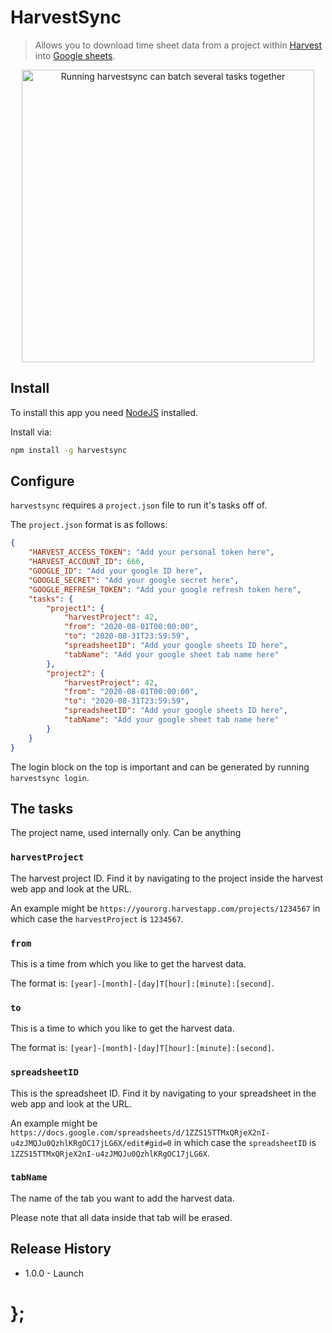 # HarvestSync

> Allows you to download time sheet data from a project within [Harvest](https://www.getharvest.com/) into [Google sheets](https://docs.google.com/spreadsheets).

<p align="center"><img src="https://raw.githubusercontent.com/dominikwilkowski/harvestsync/released/assets/harvestsync.gif" width="468" alt="Running harvestsync can batch several tasks together"></p>

## Install

To install this app you need [NodeJS](https://nodejs.org/en/) installed.

Install via:

```sh
npm install -g harvestsync
```

## Configure

`harvestsync` requires a `project.json` file to run it's tasks off of.

The `project.json` format is as follows:

```json
{
	"HARVEST_ACCESS_TOKEN": "Add your personal token here",
	"HARVEST_ACCOUNT_ID": 666,
	"GOOGLE_ID": "Add your google ID here",
	"GOOGLE_SECRET": "Add your google secret here",
	"GOOGLE_REFRESH_TOKEN": "Add your google refresh token here",
	"tasks": {
		"project1": {
			"harvestProject": 42,
			"from": "2020-08-01T00:00:00",
			"to": "2020-08-31T23:59:59",
			"spreadsheetID": "Add your google sheets ID here",
			"tabName": "Add your google sheet tab name here"
		},
		"project2": {
			"harvestProject": 42,
			"from": "2020-08-01T00:00:00",
			"to": "2020-08-31T23:59:59",
			"spreadsheetID": "Add your google sheets ID here",
			"tabName": "Add your google sheet tab name here"
		}
	}
}
```

The login block on the top is important and can be generated by running `harvestsync login`.

## The tasks

The project name, used internally only. Can be anything

### `harvestProject`

The harvest project ID. Find it by navigating to the project inside the harvest web app and look at the URL.

An example might be `https://yourorg.harvestapp.com/projects/1234567` in which case the `harvestProject` is `1234567`.

### `from`

This is a time from which you like to get the harvest data.

The format is: `[year]-[month]-[day]T[hour]:[minute]:[second]`.

### `to`

This is a time to which you like to get the harvest data.

The format is: `[year]-[month]-[day]T[hour]:[minute]:[second]`.

### `spreadsheetID`

This is the spreadsheet ID. Find it by navigating to your spreadsheet in the web app and look at the URL.

An example might be `https://docs.google.com/spreadsheets/d/1ZZS15TTMxQRjeX2nI-u4zJMQJu0QzhlKRgOC17jLG6X/edit#gid=0`
in which case the `spreadsheetID` is `1ZZS15TTMxQRjeX2nI-u4zJMQJu0QzhlKRgOC17jLG6X`.

### `tabName`

The name of the tab you want to add the harvest data.

Please note that all data inside that tab will be erased.

## Release History

* 1.0.0 - Launch

# };
